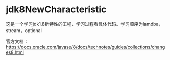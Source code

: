# jdk8NewCharacteristic

这是一个学习jdk1.8新特性的工程，学习过程看具体代码。学习顺序为lamdba，stream，optional

官方文档：https://docs.oracle.com/javase/8/docs/technotes/guides/collections/changes8.html